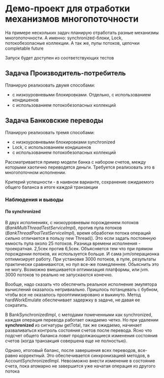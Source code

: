 # Демо-проект для отработки механизмов многопоточности

На примере нескольких задач планирую отработать разные механизмы многопоточности. А именно: synchronized-блоки, Lock, 
потокобезопасные коллекции. А так же, пулы потоков, цепочки completable future

Запуск будет доступен из соответствующих тестов

## Задача Производитель-потребитель
Планирую реализовать двумя способами: 
 - с низкоуровневыми блокировками. Отдельно, с использованием кондишенов
 - с использованием потокобезопасных коллекций


## Задача Банковские переводы
Планирую реализовать тремя способами:
- с низкоуровневыми блокировками synchronized
- Lock, с использованием кондишенов
- с использованием потокобезопасных коллекций

Рассматривается пример модели банка с набором счетов, между которыми хаотично переводятся деньги.
Требуется реализовать это в многопоточном исполнении. 

Критерий успешности - в наивном варианте, сохранение ожидаемого общего баланса в итоге каждой транзакции

### Наблюдения и выводы
#### По synchronized
В двух исполнениях, с низкоуровневым порождением потоков (_BankMultiThreadTestServiceImpl_), против 
пула потоков (_BankThreadPoolTestServiceImpl_), время обработки потока операций сильно отличается в 
пользу new Thread(). Это если задать постоянную емкость пула около 25 потоков. Разница времени исполнения - троекратная. 2,5сек против 6,5сек.
Объясняется тем что при прямом порождении потоков, их используется больше. И сама jvm/операционка оптимизирует работу.
При установке 3000 потоков, в пуле, результаты практически сравниваются, но пул все-же помедленнее. Обьяснить это не могу. Возможно 
вмешивается оптимизация платформы, или jvm. 3000 потоков то реально не запускаются конечно.

Вообще, надо сказать что обеспечить реальное исполнение эмулятора вычислений оказалось нетривиально. Пришлось потанцевать с бубном, чтобы 
все не оказалось прооптимизировано и выкинуто. Метод hardWorkEmulate обеспечивает задержку в задаче, не давая ее сократить. 

В BankSynchronizedImpl, с методами помеченными как synchronized, каждая операция перевода работает ожидаемо четко.
Но при удалении **synchronized** из сигнатуры getTotal, так же ожидаемо, начинает разваливаться контроль состояния счетов после 
перевода. Ясно что подсчет общего баланса ловит продолжающиеся изменения состояния счетов (когда транзакция
совершена еще не полностью).

Однако, итоговый баланс, после завершения всех переводов, все-равно корректный. Это обеспечивается синхронизацией методов, в AccountSynchronizedImpl.
Невозможно внести изменение в состояние счета, пока атомарно не завершится уже начатая операция из другого потока 